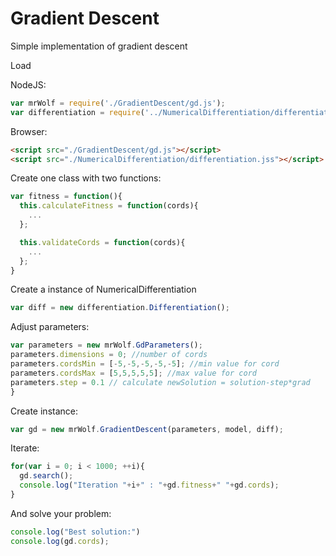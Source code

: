 # Gradient Descent
Simple implementation of gradient descent

Load

NodeJS:
```js
var mrWolf = require('./GradientDescent/gd.js');
var differentiation = require('../NumericalDifferentiation/differentiation.js');
```  

Browser:
```html
<script src="./GradientDescent/gd.js"></script>
<script src="./NumericalDifferentiation/differentiation.jss"></script>

```

Create one class with two functions:

```js
var fitness = function(){
  this.calculateFitness = function(cords){
    ...
  };

  this.validateCords = function(cords){
    ...
  };
}
```

Create a instance of NumericalDifferentiation

```js
var diff = new differentiation.Differentiation();
```

Adjust parameters:   

```js
var parameters = new mrWolf.GdParameters();
parameters.dimensions = 0; //number of cords
parameters.cordsMin = [-5,-5,-5,-5,-5]; //min value for cord
parameters.cordsMax = [5,5,5,5,5]; //max value for cord
parameters.step = 0.1 // calculate newSolution = solution-step*grad
}
```

Create instance:

```js
var gd = new mrWolf.GradientDescent(parameters, model, diff);
```

Iterate:
```js
for(var i = 0; i < 1000; ++i){
  gd.search();
  console.log("Iteration "+i+" : "+gd.fitness+" "+gd.cords);
}
```

And solve your problem:
```js
console.log("Best solution:")
console.log(gd.cords);
```
